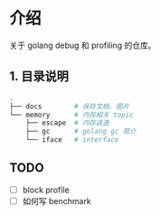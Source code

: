 # 介绍

关于 golang debug 和 profiling 的仓库。

## 1. 目录说明

```bash
.
├── docs        # 保存文档、图片
└── memory      # 内存相关 topic
    ├── escape  # 内存逃逸
    ├── gc      # golang gc 简介
    └── iface   # interface
```

## TODO

- [ ] block profile
- [ ] 如何写 benchmark
